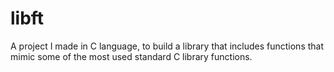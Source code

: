 # libft

A project I made in C language, to build a library that includes functions that mimic some of the most used standard C library functions.
